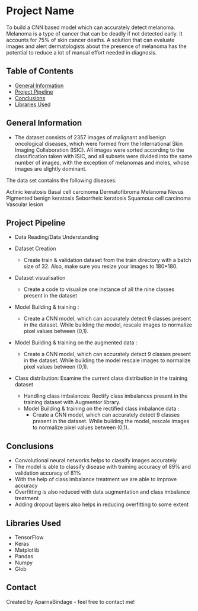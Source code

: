 # Project Name
To build a CNN based model which can accurately detect melanoma. Melanoma is a type of cancer that can be deadly if not detected early. It accounts for 75% of skin cancer deaths. A solution that can evaluate images and alert dermatologists about the presence of melanoma has the potential to reduce a lot of manual effort needed in diagnosis.


## Table of Contents
* [General Information](#general-information)
* [Project Pipeline](#general-information)
* [Conclusions](#conclusions)
* [Libraries Used](#libraries-used)



## General Information
- The dataset consists of 2357 images of malignant and benign oncological diseases, which were formed from the International Skin Imaging Collaboration (ISIC). All images were sorted according to the classification taken with ISIC, and all subsets were divided into the same number of images, with the exception of melanomas and moles, whose images are slightly dominant.


The data set contains the following diseases:

Actinic keratosis
Basal cell carcinoma
Dermatofibroma
Melanoma
Nevus
Pigmented benign keratosis
Seborrheic keratosis
Squamous cell carcinoma
Vascular lesion


## Project Pipeline
- Data Reading/Data Understanding

- Dataset Creation
    - Create train & validation dataset from the train directory with a batch size of 32. Also, make sure you resize your images to 180*180.

- Dataset visualisation 
    - Create a code to visualize one instance of all the nine classes present in the dataset 

- Model Building & training : 
    - Create a CNN model, which can accurately detect 9 classes present in the dataset. While building the model, rescale images to normalize pixel values between (0,1).

- Model Building & training on the augmented data :
    - Create a CNN model, which can accurately detect 9 classes present in the dataset. While building the model rescale images to normalize pixel values between (0,1).

- Class distribution: Examine the current class distribution in the training dataset 

    - Handling class imbalances: Rectify class imbalances present in the training dataset with Augmentor library.
    - Model Building & training on the rectified class imbalance data :
        - Create a CNN model, which can accurately detect 9 classes present in the dataset. While building the model, rescale images to   normalize pixel values between (0,1).


## Conclusions
- Convolutional neural networks helps to classify images accurately
- The model is able to classify disease with training accuracy of 89% and validation accuracy of 81%
- With the help of class imbalance treatment we are able to improve accuracy
- Overfitting is also reduced with data augmentation and class imbalance treatment
- Adding dropout layers also helps in reducing overfitting to some extent


## Libraries Used
- TensorFlow
- Keras
- Matplotlib
- Pandas
- Numpy
- Glob

## Contact
Created by AparnaBindage  - feel free to contact me!